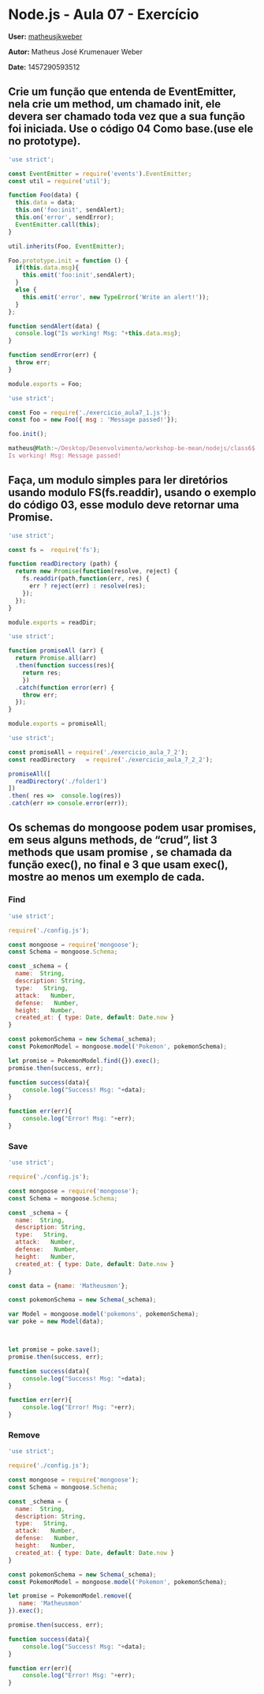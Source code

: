 # Node.js - Aula 07 - Exercício

**User:** [matheusjkweber](https://github.com/matheusjkweber)

**Autor:** Matheus José Krumenauer Weber

**Date:** 1457290593512

## Crie um função que entenda de EventEmitter, nela crie um method, um chamado init, ele devera ser chamado toda vez que a sua função foi iniciada. Use o código 04 Como base.(use ele no prototype).

```js
'use strict';

const EventEmitter = require('events').EventEmitter;
const util = require('util');

function Foo(data) {
  this.data = data;
  this.on('foo:init', sendAlert);
  this.on('error', sendError);
  EventEmitter.call(this);
}

util.inherits(Foo, EventEmitter);

Foo.prototype.init = function () {  
  if(this.data.msg){
    this.emit('foo:init',sendAlert);
  }
  else {
    this.emit('error', new TypeError('Write an alert!'));
  }
};

function sendAlert(data) {
  console.log("Is working! Msg: "+this.data.msg);
}

function sendError(err) {
  throw err;
}

module.exports = Foo;
```

```js
'use strict';

const Foo = require('./exercicio_aula7_1.js');
const foo = new Foo({ msg : 'Message passed!'});

foo.init();

matheus@Math:~/Desktop/Desenvolvimento/workshop-be-mean/nodejs/class6$ node exercicio_aula7_1_2.js 
Is working! Msg: Message passed!

```

## Faça, um modulo simples para ler diretórios usando modulo FS(fs.readdir), usando o exemplo do código 03, esse modulo deve retornar uma Promise.
```js
'use strict';

const fs =  require('fs');

function readDirectory (path) {
  return new Promise(function(resolve, reject) {
    fs.readdir(path,function(err, res) {
      err ? reject(err) : resolve(res);
    });    
  });
}

module.exports = readDir;
```

```js
'use strict';

function promiseAll (arr) {
  return Promise.all(arr)
  .then(function success(res){
    return res;
    })
  .catch(function error(err) {
    throw err; 
  });
}

module.exports = promiseAll;
```

```js
'use strict';

const promiseAll = require('./exercicio_aula_7_2');
const readDirectory   = require('./exercicio_aula_7_2_2');

promiseAll([
  readDirectory('./folder1')
])
.then( res =>  console.log(res))
.catch(err => console.error(err));
```


## Os schemas do mongoose podem usar promises, em seus alguns methods, de “crud”, list 3 methods que usam promise , se chamada da função exec(), no final e 3 que usam exec(), mostre ao menos um exemplo de cada.

### Find

```js
'use strict';

require('./config.js');

const mongoose = require('mongoose');
const Schema = mongoose.Schema;

const _schema = {
  name:  String,
  description: String,
  type:   String,
  attack:   Number,
  defense:   Number,
  height:   Number,
  created_at: { type: Date, default: Date.now }
}

const pokemonSchema = new Schema(_schema);
const PokemonModel = mongoose.model('Pokemon', pokemonSchema);

let promise = PokemonModel.find({}).exec();
promise.then(success, err);

function success(data){
	console.log("Success! Msg: "+data);
}

function err(err){
	console.log("Error! Msg: "+err);
}
```
### Save

```js
'use strict';

require('./config.js');

const mongoose = require('mongoose');
const Schema = mongoose.Schema;

const _schema = {
  name:  String,
  description: String,
  type:   String,
  attack:   Number,
  defense:   Number,
  height:   Number,
  created_at: { type: Date, default: Date.now }
}

const data = {name: 'Matheusmon'};

const pokemonSchema = new Schema(_schema);

var Model = mongoose.model('pokemons', pokemonSchema);
var poke = new Model(data);



let promise = poke.save();
promise.then(success, err);

function success(data){
	console.log("Success! Msg: "+data);
}

function err(err){
	console.log("Error! Msg: "+err);
}

```

### Remove

```js
'use strict';

require('./config.js');

const mongoose = require('mongoose');
const Schema = mongoose.Schema;

const _schema = {
  name:  String,
  description: String,
  type:   String,
  attack:   Number,
  defense:   Number,
  height:   Number,
  created_at: { type: Date, default: Date.now }
}

const pokemonSchema = new Schema(_schema);
const PokemonModel = mongoose.model('Pokemon', pokemonSchema);

let promise = PokemonModel.remove({
   name: 'Matheusmon'
}).exec();

promise.then(success, err);

function success(data){
	console.log("Success! Msg: "+data);
}

function err(err){
	console.log("Error! Msg: "+err);
}

```
